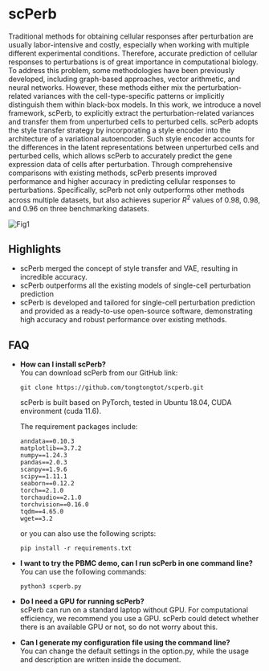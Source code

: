 # scPerb

Traditional methods for obtaining cellular responses after perturbation are usually labor-intensive and costly, especially when working with multiple different experimental conditions. Therefore, accurate prediction of cellular responses to perturbations is of great importance in computational biology. To address this problem, some methodologies have been previously developed, including graph-based approaches, vector arithmetic, and neural networks. However, these methods either mix the perturbation-related variances with the cell-type-specific patterns or implicitly distinguish them within black-box models. In this work, we introduce a novel framework, scPerb, to explicitly extract the perturbation-related variances and transfer them from unperturbed cells to perturbed cells. scPerb adopts the style transfer strategy by incorporating a style encoder into the architecture of a variational autoencoder. Such style encoder accounts for the differences in the latent representations between unperturbed cells and perturbed cells, which allows scPerb to accurately predict the gene expression data of cells after perturbation. Through comprehensive comparisons with existing methods, scPerb presents improved performance and higher accuracy in predicting cellular responses to perturbations. Specifically, scPerb not only outperforms other methods across multiple datasets, but also achieves superior $R^2$ values of $0.98$, $0.98$, and $0.96$ on three benchmarking datasets.

![Fig1](https://github.com/QSong-github/scPerb/assets/55981482/b99f8903-9c93-4e21-a118-bc01d8572401)

## Highlights

- scPerb merged the concept of style transfer and VAE, resulting in incredible accuracy.
- scPerb outperforms all the existing models of single-cell perturbation prediction
- scPerb is developed and tailored for single-cell perturbation prediction and provided as a ready-to-use open-source software, demonstrating high accuracy and robust performance over existing methods.

## FAQ

- **How can I install scPerb?**                     
    You can download scPerb from our GitHub link:

    ```
    git clone https://github.com/tongtongtot/scperb.git
    ```

    scPerb is built based on PyTorch, tested in Ubuntu 18.04, CUDA environment (cuda 11.6).        

    The requirement packages include:
    
    ```
    anndata==0.10.3
    matplotlib==3.7.2
    numpy==1.24.3
    pandas==2.0.3
    scanpy==1.9.6
    scipy==1.11.1
    seaborn==0.12.2
    torch==2.1.0
    torchaudio==2.1.0
    torchvision==0.16.0
    tqdm==4.65.0
    wget==3.2
    ```
    
    or you can also use the following scripts:
    
    ```
    pip install -r requirements.txt
    ```
    
- **I want to try the PBMC demo, can I run scPerb in one command line?**    
    You can use the following commands:

    ```
    python3 scperb.py
    ```

- **Do I need a GPU for running scPerb?**   
    scPerb can run on a standard laptop without GPU. For computational efficiency, we recommend you use a GPU. scPerb could detect whether there is an available GPU or not, so do not worry about this.

- **Can I generate my configuration file using the command line?**          
    You can change the default settings in the option.py, while the usage and description are written inside the document.
